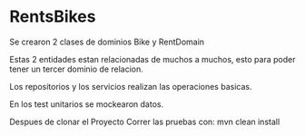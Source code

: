# RentsBikes 

Se crearon 2 clases de dominios Bike y RentDomain

Estas 2 entidades estan relacionadas de muchos a muchos, esto para poder tener un tercer dominio de relacion.

Los repositorios y los servicios realizan las operaciones basicas.

En los test unitarios se mockearon datos.

Despues de clonar el Proyecto
Correr las pruebas con:
mvn clean install
